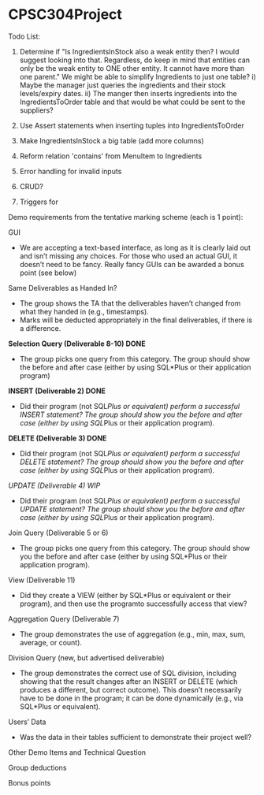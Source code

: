 # CPSC304Project

Todo List:

1) Determine if "Is IngredientsInStock also a weak entity then? I would suggest looking into that. Regardless, do keep in mind that entities can only be the weak entity to ONE other entity. It cannot have more than one parent."
		We might be able to simplify Ingredients to just one table?
		i) Maybe the manager just queries the ingredients and their stock levels/expiry dates.
		ii) The manger then inserts ingredients into the IngredientsToOrder table and that would be what could be sent to the suppliers?
		
2) Use Assert statements when inserting tuples into IngredientsToOrder
3) Make IngredientsInStock a big table (add more columns)
4) Reform relation 'contains' from MenuItem to Ingredients
5) Error handling for invalid inputs
6) CRUD?
7) Triggers for 






Demo requirements from the tentative marking scheme (each is 1 point):

GUI 
- We are accepting a text-based interface, as long as it is clearly laid out and isn’t missing any choices.  For those who used an actual GUI, it doesn’t need to be fancy.  Really fancy GUIs can be awarded a bonus point (see below)

Same Deliverables as Handed In? 
- The group shows the TA that the deliverables haven’t changed from what they handed in (e.g., timestamps). 
- Marks will be deducted appropriately in the final deliverables, if there is a difference. 

**Selection Query (Deliverable 8-10) DONE**
- The group picks one query from this category.  The group should show the before and after case (either by using SQL*Plus or their application program)

**INSERT (Deliverable 2) DONE**
- Did their program (not SQL*Plus or equivalent) perform a successful INSERT statement?  The group should show you the before and after case (either by using SQL*Plus or their application program).

**DELETE (Deliverable 3) DONE**
- Did their program (not SQL*Plus or equivalent) perform a successful DELETE statement?  The group should show you the before and after case (either by using SQL*Plus or their application program). 

*UPDATE (Deliverable 4) WIP*
- Did their program (not SQL*Plus or equivalent) perform a successful UPDATE statement?  The group should show you the before and after case (either by using SQL*Plus or their application program).  

Join Query (Deliverable 5 or 6) 
- The group picks one query from this category.  The group should show you the before and after case (either by using SQL*Plus or their application program). 

View  (Deliverable 11) 
- Did they create a VIEW (either by SQL*Plus or equivalent or their program), and then use the programto successfully access that view? 

Aggregation Query (Deliverable 7)
- The group demonstrates the use of aggregation (e.g., min, max, sum, average, or count).  

Division Query (new, but advertised deliverable)
- The group demonstrates the correct use of SQL division, including showing that the result changes after an INSERT or DELETE (which produces a different, but correct outcome).  This doesn’t necessarily have to be done in the program; it can be done dynamically (e.g., via SQL*Plus or equivalent).  

Users’ Data
- Was the data in their tables sufficient to demonstrate their project well? 

Other Demo Items and Technical Question

Group deductions

Bonus points











